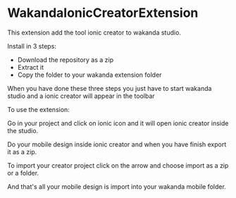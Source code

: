 # WakandaIonicCreatorExtension

This extension add the tool ionic creator to wakanda studio.

Install in 3 steps:
- Download the repository as a zip
- Extract it
- Copy the folder to your wakanda extension folder

When you have done these three steps you just have to start wakanda studio and a ionic creator will appear in the toolbar

To use the extension:

Go in your project and click on ionic icon and it will open ionic creator inside the studio.

Do your mobile design inside ionic creator and when you have finish export it as a zip.

To import your creator project click on the arrow and choose import as a zip or a folder.

And that's all your mobile design is import into your wakanda mobile folder.
